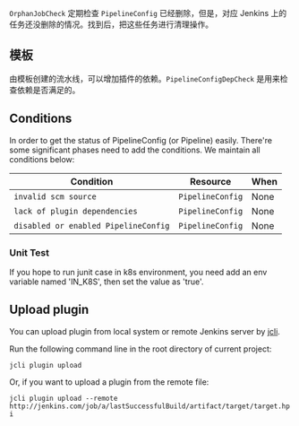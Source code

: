 `OrphanJobCheck` 定期检查 `PipelineConfig` 已经删除，但是，对应 Jenkins 上的任务还没删除的情况。找到后，把这些任务进行清理操作。

## 模板

由模板创建的流水线，可以增加插件的依赖。`PipelineConfigDepCheck` 是用来检查依赖是否满足的。

## Conditions

In order to get the status of PipelineConfig (or Pipeline) easily. There're some significant phases need to add the conditions. 
We maintain all conditions below:

| Condition | Resource | When |
|---|---|---|
| `invalid scm source` | `PipelineConfig` | None |
| `lack of plugin dependencies` | `PipelineConfig` | None |
| `disabled or enabled PipelineConfig` | `PipelineConfig` | None |

### Unit Test

If you hope to run junit case in k8s environment, you need add an env variable named 'IN_K8S', 
then set the value as 'true'.

## Upload plugin

You can upload plugin from local system or remote Jenkins server by [jcli](https://github.com/jenkins-zh/jenkins-cli).

Run the following command line in the root directory of current project:

`jcli plugin upload`

Or, if you want to upload a plugin from the remote file:

`jcli plugin upload --remote http://jenkins.com/job/a/lastSuccessfulBuild/artifact/target/target.hpi`
